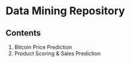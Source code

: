 # Data Mining Repository

## Contents
1. Bitcoin Price Prediction
2. Product Scoring & Sales Prediction
